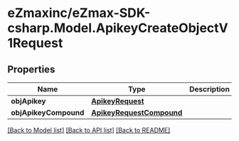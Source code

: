 
# eZmaxinc/eZmax-SDK-csharp.Model.ApikeyCreateObjectV1Request

## Properties

Name | Type | Description | Notes
------------ | ------------- | ------------- | -------------
**objApikey** | [**ApikeyRequest**](ApikeyRequest.md) |  | [optional] 
**objApikeyCompound** | [**ApikeyRequestCompound**](ApikeyRequestCompound.md) |  | [optional] 

[[Back to Model list]](../README.md#documentation-for-models)
[[Back to API list]](../README.md#documentation-for-api-endpoints)
[[Back to README]](../README.md)

